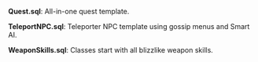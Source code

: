 **Quest.sql**: All-in-one quest template.

**TeleportNPC.sql**: Teleporter NPC template using gossip menus and Smart AI.

**WeaponSkills.sql**: Classes start with all blizzlike weapon skills.

